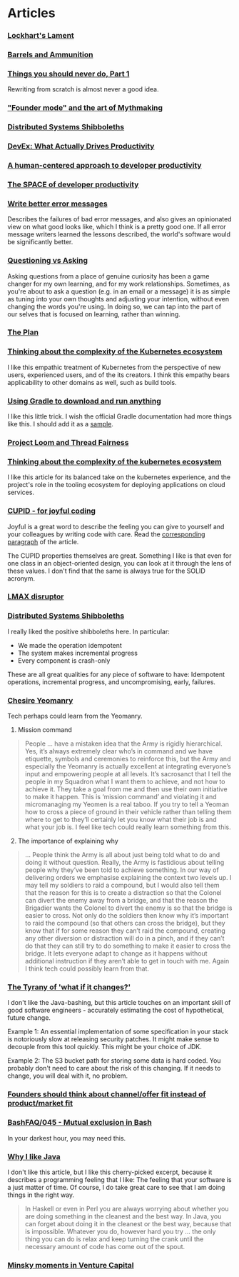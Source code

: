 # Articles

### [Lockhart's Lament](https://worrydream.com/refs/Lockhart_2002_-_A_Mathematician's_Lament.pdf)

### [Barrels and Ammunition](https://www.conordewey.com/blog/barrels-and-ammunition/)

### [Things you should never do, Part 1](https://www.joelonsoftware.com/2000/04/06/things-you-should-never-do-part-i/)

Rewriting from scratch is almost never a good idea.

### ["Founder mode" and the art of Mythmaking](https://charity.wtf/2024/12/17/founder-mode-and-the-art-of-mythmaking/)

### [Distributed Systems Shibboleths](https://jolynch.github.io/posts/distsys_shibboleths/)

### [DevEx: What Actually Drives Productivity](https://queue.acm.org/detail.cfm?id=3595878)

### [A human-centered approach to developer productivity](https://ieeexplore.ieee.org/ielx7/52/9994072/09994260.pdf)

### [The SPACE of developer productivity](https://queue.acm.org/detail.cfm?id=3454124)

### [Write better error messages](https://wix-ux.com/when-life-gives-you-lemons-write-better-error-messages-46c5223e1a2f)

Describes the failures of bad error messages, and also gives an opinionated view on what good looks like, which I think is a pretty good one. If all error message writers learned the lessons described, the world's software would be significantly better.

### [Questioning vs Asking](https://candost.blog/questioning-vs-asking/)

Asking questions from a place of genuine curiosity has been a game changer for my own learning, and for my work relationships. Sometimes, as you're about to ask a question (e.g. in an email or a message) it is as simple as tuning into your own thoughts and adjusting your intention, without even changing the words you're using. In doing so, we can tap into the part of our selves that is focused on learning, rather than winning.

### [The Plan](https://web.mnstate.edu/alm/humor/ThePlan.htm)

### [Thinking about the complexity of the Kubernetes ecosystem](https://erkanerol.github.io/post/complexity-of-kubernetes/)

I like this empathic treatment of Kubernetes from the perspective of new users, experienced users, and of the its creators. I think this empathy bears applicability to other domains as well, such as build tools.

### [Using Gradle to download and run anything](https://jonnyzzz.com/blog/2016/03/06/gradle-all-maven-runner/)

I like this little trick. I wish the official Gradle documentation had more things like this. I should add it as a [sample](https://docs.gradle.org/current/samples/index.html).

### [Project Loom and Thread Fairness](https://www.morling.dev/blog/loom-and-thread-fairness/)

### [Thinking about the complexity of the kubernetes ecosystem](https://erkanerol.github.io/post/complexity-of-kubernetes/)

I like this article for its balanced take on the kubernetes experience, and the project's role in the tooling ecosystem for deploying applications on cloud services.

### [CUPID - for joyful coding](https://dannorth.net/2022/02/10/cupid-for-joyful-coding/)

Joyful is a great word to describe the feeling you can give to yourself and your colleagues by writing code with care. Read the [corresponding paragraph](https://dannorth.net/2022/02/10/cupid-for-joyful-coding/#joyful-software) of the article.

The CUPID properties themselves are great. Something I like is that even for one class in an object-oriented design, you can look at it through the lens of these values. I don't find that the same is always true for the SOLID acronym.

### [LMAX disruptor](https://lmax-exchange.github.io/disruptor/disruptor.html)

### [Distributed Systems Shibboleths](https://jolynch.github.io/posts/distsys_shibboleths/)

I really liked the positive shibboleths here. In particular:

- We made the operation idempotent
- The system makes incremental progress
- Every component is crash-only

These are all great qualities for any piece of software to have: Idempotent operations, incremental progress, and uncompromising, early, failures.

### [Chesire Yeomanry](https://chrisseaton.com/army/)

Tech perhaps could learn from the Yeomanry.

1. Mission command

> People ... have a mistaken idea that the Army is rigidly hierarchical. Yes, it’s always extremely clear who’s in command and we have etiquette, symbols and ceremonies to reinforce this, but the Army and especially the Yeomanry is actually excellent at integrating everyone’s input and empowering people at all levels. It’s sacrosanct that I tell the people in my Squadron what I want them to achieve, and not how to achieve it. They take a goal from me and then use their own initiative to make it happen. This is ‘mission command’ and violating it and micromanaging my Yeomen is a real taboo. If you try to tell a Yeoman how to cross a piece of ground in their vehicle rather than telling them where to get to they’ll certainly let you know what their job is and what your job is. I feel like tech could really learn something from this.

2. The importance of explaining why

> ... People think the Army is all about just being told what to do and doing it without question. Really, the Army is fastidious about telling people why they’ve been told to achieve something. In our way of delivering orders we emphasise explaining the context two levels up. I may tell my soldiers to raid a compound, but I would also tell them that the reason for this is to create a distraction so that the Colonel can divert the enemy away from a bridge, and that the reason the Brigadier wants the Colonel to divert the enemy is so that the bridge is easier to cross. Not only do the soldiers then know why it’s important to raid the compound (so that others can cross the bridge), but they know that if for some reason they can’t raid the compound, creating any other diversion or distraction will do in a pinch, and if they can’t do that they can still try to do something to make it easier to cross the bridge. It lets everyone adapt to change as it happens without additional instruction if they aren’t able to get in touch with me. Again I think tech could possibly learn from that.

### [The Tyrany of 'what if it changes?'](https://chriskiehl.com/article/the-tyranny-of-what-if-it-changes)

I don't like the Java-bashing, but this article touches on an important skill of good software engineers - accurately estimating the cost of hypothetical, future change.

Example 1: An essential implementation of some specification in your stack is notoriously slow at releasing security patches. It might make sense to decouple from this tool quickly. This might be your choice of JDK.

Example 2: The S3 bucket path for storing some data is hard coded. You probably don't need to care about the risk of this changing. If it needs to change, you will deal with it, no problem.

### [Founders should think about channel/offer fit instead of product/market fit](https://jakobgreenfeld.com/channel-offer-fit)

### [BashFAQ/045 - Mutual exclusion in Bash](http://mywiki.wooledge.org/BashFAQ/045)

In your darkest hour, you may need this.

### [Why I like Java](https://blog.plover.com/prog/Java.html)

I don't like this article, but I like this cherry-picked excerpt, because it describes a programming feeling that I like: The feeling that your software is a just matter of time. Of course, I do take great care to see that I am doing things in the right way.

>  In Haskell or even in Perl you are always worrying about whether you are doing something in the cleanest and the best way. In Java, you can forget about doing it in the cleanest or the best way, because that is impossible. Whatever you do, however hard you try ... the only thing you can do is relax and keep turning the crank until the necessary amount of code has come out of the spout.

### [Minsky moments in Venture Capital](https://pivotal.substack.com/p/minsky-moments-in-venture-capital?utm_source=url)
